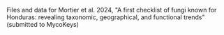 Files and data for Mortier et al. 2024, "A first checklist of fungi known for Honduras: revealing taxonomic, geographical, and functional trends" (submitted to MycoKeys)
